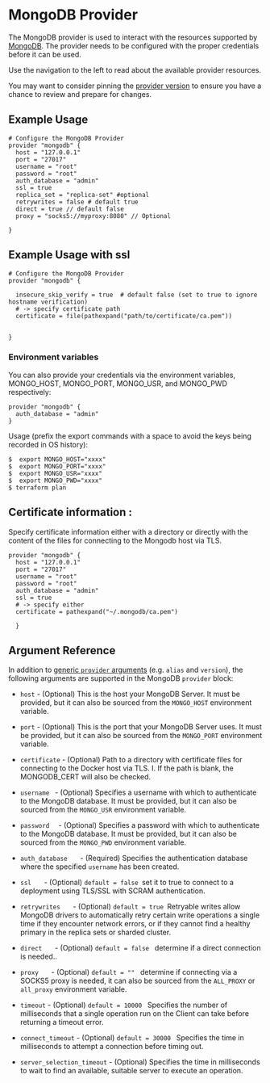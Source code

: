 
# MongoDB Provider

The MongoDB provider is used to interact with the resources supported by [MongoDB](https://www.mongodb.com/). The provider needs to be configured with the proper credentials before it can be used.

Use the navigation to the left to read about the available provider resources.

You may want to consider pinning the [provider version](https://www.terraform.io/docs/configuration/providers.html#provider-versions) to ensure you have a chance to review and prepare for changes.

## Example Usage

```hcl
# Configure the MongoDB Provider
provider "mongodb" {
  host = "127.0.0.1"
  port = "27017"
  username = "root"
  password = "root"
  auth_database = "admin"
  ssl = true
  replica_set = "replica-set" #optional
  retrywrites = false # default true
  direct = true // default false
  proxy = "socks5://myproxy:8080" // Optional
  
}
```

## Example Usage with ssl

```hcl
# Configure the MongoDB Provider
provider "mongodb" {

  insecure_skip_verify = true  # default false (set to true to ignore hostname verification) 
  # -> specify certificate path
  certificate = file(pathexpand("path/to/certificate/ca.pem"))

  
}
```

### Environment variables

You can also provide your credentials via the environment variables, MONGO_HOST, MONGO_PORT, MONGO_USR, and MONGO_PWD respectively:

```hcl
provider "mongodb" {
  auth_database = "admin"
}
```

Usage (prefix the export commands with a space to avoid the keys being recorded in OS history):

```shell
$  export MONGO_HOST="xxxx"
$  export MONGO_PORT="xxxx"
$  export MONGO_USR="xxxx"
$  export MONGO_PWD="xxxx"
$ terraform plan
```




## Certificate information :
Specify certificate information either with a directory or directly with the content of the files for connecting to the Mongodb host via TLS.

```hcl
provider "mongodb" {
  host = "127.0.0.1"
  port = "27017"
  username = "root"
  password = "root"
  auth_database = "admin"
  ssl = true
  # -> specify either
  certificate = pathexpand("~/.mongodb/ca.pem")

  }
```
## Argument Reference

In addition to [generic `provider`
arguments](https://www.terraform.io/docs/configuration/providers.html) (e.g.
`alias` and `version`), the following arguments are supported in the MongoDB
`provider` block:

* `host` - (Optional) This is the host your MongoDB Server. It must be
  provided, but it can also be sourced from the `MONGO_HOST`
  environment variable.
* `port` - (Optional) This is the port that your MongoDB Server uses. It must be
  provided, but it can also be sourced from the `MONGO_PORT`
  environment variable.

* `certificate` - (Optional) Path to a directory with certificate files  for connecting to the Docker host via TLS. I. If the path is blank, the MONGODB_CERT will also be checked.

* `username ` - (Optional) Specifies a username with which to authenticate to the MongoDB database. It must be
  provided, but it can also be sourced from the `MONGO_USR`
  environment variable.
* `password  ` - (Optional) Specifies a password with which to authenticate to the MongoDB database. It must be
  provided, but it can also be sourced from the `MONGO_PWD`
  environment variable.
* `auth_database   ` - (Required) Specifies the authentication database where the specified `username` has been created.
* `ssl   ` - (Optional) `default = false `set it to true to connect to a deployment using TLS/SSL with SCRAM authentication.
* `retrywrites   ` - (Optional) `default = true `Retryable writes allow MongoDB drivers to automatically retry certain write operations a single time if they encounter network errors, or if they cannot find a healthy primary in the replica sets or sharded cluster.
* `direct   ` - (Optional) `default = false ` determine if a direct connection is needed..
* `proxy   ` - (Optional) `default = "" ` determine if connecting via a SOCKS5 proxy is needed, it can also be sourced from the `ALL_PROXY` or `all_proxy` environment variable.
* `timeout` - (Optional) `default = 10000 ` Specifies the number of milliseconds that a single operation run on the Client can take before returning a timeout error.
* `connect_timeout` - (Optional) `default = 30000 ` Specifies the time in milliseconds to attempt a connection before timing out.
* `server_selection_timeout` - (Optional) Specifies the time in milliseconds to wait to find an available, suitable server to execute an operation.
